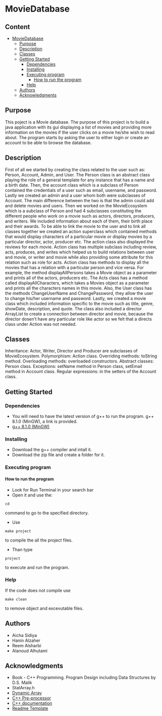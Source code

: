 <!--Title-->
# MovieDatabase
<!--Content Table-->
## Content
- [MovieDatabase](#stars-university) <!--Link to the title of the project-->
  * [Purpose](#purpose) <!--Link to the purpose of the project-->
  * [Description](#description) <!--Link to the description of the project-->
  * [Classes](#files) <!--Link to the description of the project-->
  * [Getting Started](#getting-started) <!--Link to the steps for launching the project-->
    + [Dependencies](#dependencies) <!--Link to Dependencies-->
    + [Installing](#installing) <!--Link to Installation-->
    + [Executing program](#executing-program) <!--Link to Execution-->
      - [How to run the program](#how-to-run-the-program) <!--Link to the steps for launching the project-->
    + [Help](#help) <!--Link to Execution-->
  * [Authors](#authors) <!--Link to the Contributors of the project-->
  * [Acknowledgments](#acknowledgments) <!--Link to the Acknowlegments-->

## Purpose
<!--Purpose of the project-->
This poject is a Movie database. The purpose of this project is to build a java application with its gui displaying a list of movies and providing more information on the movies if the user clicks on a movie he/she wish to read about. The program starts by asking the user to either login or create an account to be able to browse the database.

<!--Header 2 description of the project-->
## Description
First of all we started by creating the class related to the user such as: Person, Account, Admin, and User. The Person class is an abstract class playing the role of a general template for any instance that has a name and a birth date. Then, the account class which is a subclass of Person contained the credentials of a user such as email, username, and password. Lastly we created an admin and a user whom both were subclasses of Account. The main difference between the two is that the admin could add and delete movies and users.
Then we worked on the MovieEcosystem which is a subclass of Person and had 4 subclasses constituting the different people who work on a movie such as actors, directors, producers, and writers. We included information about each of them, their birth place and their awards.
To be able to link the movie to the user and to link all classes together we created an action superclass which contained methods that would display characters of a particular movie or display movies by a particular director, actor, producer etc. The action class also displayed the reviews for each movie. Action class has multiple subclass including review, acts, produces, and writes which helped us to build relations between user and movie, or writer and movie while also providing some attribute for this relation such as role for acts.
Action class has methods to display all the movies that has a relation with a particular person and vice versa. For example, the method displayAllPersons takes a Movie object as a parameter and prints all of the actors, producers etc. The Acts class has a method called displayAllCharacters, which takes a Movies object as a parameter and prints all the characters names in this movie. Also, the User class has the methods ChangeUserName and ChangePassword, they allow the user to change his/her username and password.
Lastly, we created a movie class which included information specific to the movie such as title, genre, showDate, description, and quote. The class also included a director ArrayList to create a connection between director and movie, because the director dosen’t have any particular role like actor so we felt that a directs class under Action was not needed.
<!-- Files of the project-->
## Classes
Inheritance: Actor, Writer, Director and Producer are subclasses of MovieEcosystem.
Polymorphism: Action class.
Overriding methods: toString method.
Overloading methods: overloaded constructors.
Abstract classes: Person class.
Exceptions: setName method in Person class, setEmail method in Account class.
Regular expressions: in the setters of the Account class.

<!--Header 3 installation and launching the project-->
## Getting Started

### Dependencies

<!--Link to install the latest version of g++-->
* You will need to have the latest version of g++ to run the program. g++ 8.1.0 (MinGW), a link is provided.
* [g++ 8.1.0 (MinGW)](https://sourceforge.net/projects/mingw-w64/files/Toolchains%20targetting%20Win32/Personal%20Builds/mingw-builds/installer/mingw-w64-install.exe/download)

### Installing
<!--Steps of Installation-->
* Download the g++ compiler and intall it. 
* Download the zip file and create a folder for it.

### Executing program
<!--Steps for running the program-->
#### How to run the program
* Look for Run Terminal in your search bar
* Open it and use the:
<!--commands to run the program "cd" change directory to where your files are-->
```
cd 
```
command to go to the specified directory.
* Use
<!--commands to run the program "make project" compile the program--> 
```
make project 
```
to compile the all the project files.
* Than type 
<!--commands to run the program "project" run and executes program-->
```
project 
```
to execute and run the program.

### Help
If the code does not compile use 
<!--commands to remove object and excevutable files "project"-->
```
make clean
```
to remove object and excevutable files.

## Authors
<!-- The contributors to the project-->
* Aicha Sidiya
* Hanin Alzaher
* Reem Alsharbi
* Alanoud Alhutami


## Acknowledgments
<!-- Insparation files, codes, and general refrences used in writing the code of the project-->
* Book - C++ Programming. Program Design including Data Structures by D.S. Malik
* StatArray.h
* [Dynamic Array](https://www2.cs.sfu.ca/CourseCentral/225/johnwill/lab_arrays_intro.html)
* [C++ Pre-processor](https://doc.bccnsoft.com/docs/cppreference_en/preprocessor/all.html)
* [C++ documentation](https://www.cplusplus.com/doc/)
* [Readme Template](https://gist.github.com/DomPizzie/7a5ff55ffa9081f2de27c315f5018afc)
